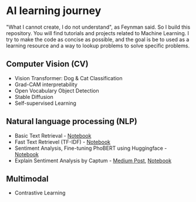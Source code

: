 # AI learning journey
"What I cannot create, I do not understand", as Feynman said. So I build this repository. You will find tutorials 
and projects related to Machine Learning. I try to make the code as concise as possible, and the goal is be to 
used as a learning resource and a way to lookup problems to solve specific problems.

## Computer Vision (CV)
- Vision Transformer: Dog & Cat Classification
- Grad-CAM interpretability
- Open Vocabulary Object Detection
- Stable Diffusion
- Self-supervised Learning

## Natural language processing (NLP)
- Basic Text Retrieval - [Notebook](https://github.com/kevinkhang2909/ML-learning-journey/blob/main/nlp/text_retrieval/text_retrieval.ipynb)
- Fast Text Retrievel (TF-IDF) - [Notebook](https://github.com/kevinkhang2909/ML-learning-journey/tree/main/nlp/text_retrieval/tfidf_fast_matching)
- Sentiment Analysis, Fine-tuning PhoBERT using Huggingface - [Notebook](https://github.com/kevinkhang2909/ML-learning-journey/blob/main/nlp/transformers_learning/sentiment_phobert.ipynb)
- Explain Sentiment Analysis by Captum - [Medium Post](https://medium.com/@kevinkhang2909/xai-use-captum-to-deep-dive-sentiment-analysis-86b46bff092b),
[Notebook](https://github.com/kevinkhang2909/ML-learning-journey/tree/main/nlp/transformers_learning)

## Multimodal
- Contrastive Learning
